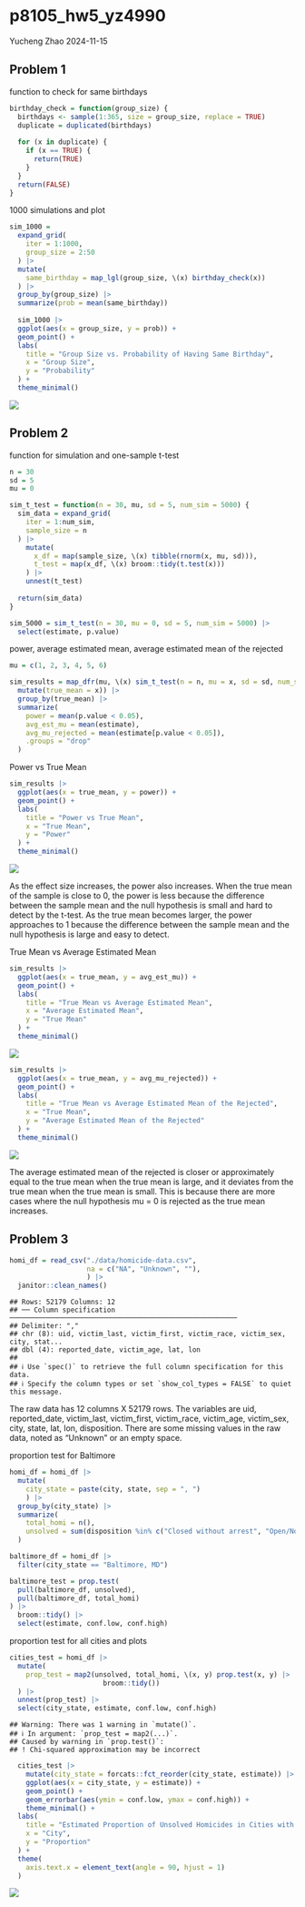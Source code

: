 p8105_hw5_yz4990
================
Yucheng Zhao
2024-11-15

## Problem 1

function to check for same birthdays

``` r
birthday_check = function(group_size) {
  birthdays <- sample(1:365, size = group_size, replace = TRUE)
  duplicate = duplicated(birthdays)
  
  for (x in duplicate) {
    if (x == TRUE) {
      return(TRUE)
    }
  }
  return(FALSE)
}
```

1000 simulations and plot

``` r
sim_1000 = 
  expand_grid(
    iter = 1:1000, 
    group_size = 2:50
  ) |> 
  mutate(
    same_birthday = map_lgl(group_size, \(x) birthday_check(x))
  ) |> 
  group_by(group_size) |> 
  summarize(prob = mean(same_birthday))
  
  sim_1000 |> 
  ggplot(aes(x = group_size, y = prob)) +
  geom_point() + 
  labs(
    title = "Group Size vs. Probability of Having Same Birthday",
    x = "Group Size",
    y = "Probability"
  ) +
  theme_minimal()
```

![](p8105_hw5_yz4990_files/figure-gfm/unnamed-chunk-2-1.png)<!-- -->

## Problem 2

function for simulation and one-sample t-test

``` r
n = 30
sd = 5
mu = 0

sim_t_test = function(n = 30, mu, sd = 5, num_sim = 5000) {
  sim_data = expand_grid(
    iter = 1:num_sim,
    sample_size = n
  ) |> 
    mutate(
      x_df = map(sample_size, \(x) tibble(rnorm(x, mu, sd))), 
      t_test = map(x_df, \(x) broom::tidy(t.test(x)))
    ) |> 
    unnest(t_test)
  
  return(sim_data)
}

sim_5000 = sim_t_test(n = 30, mu = 0, sd = 5, num_sim = 5000) |> 
  select(estimate, p.value)
```

power, average estimated mean, average estimated mean of the rejected

``` r
mu = c(1, 2, 3, 4, 5, 6)

sim_results = map_dfr(mu, \(x) sim_t_test(n = n, mu = x, sd = sd, num_sim = 5000) |> 
  mutate(true_mean = x)) |> 
  group_by(true_mean) |> 
  summarize(
    power = mean(p.value < 0.05), 
    avg_est_mu = mean(estimate), 
    avg_mu_rejected = mean(estimate[p.value < 0.05]),
    .groups = "drop"
  )
```

Power vs True Mean

``` r
sim_results |> 
  ggplot(aes(x = true_mean, y = power)) +
  geom_point() +
  labs(
    title = "Power vs True Mean",
    x = "True Mean",
    y = "Power"
  ) +
  theme_minimal()
```

![](p8105_hw5_yz4990_files/figure-gfm/unnamed-chunk-5-1.png)<!-- -->

As the effect size increases, the power also increases. When the true
mean of the sample is close to 0, the power is less because the
difference between the sample mean and the null hypothesis is small and
hard to detect by the t-test. As the true mean becomes larger, the power
approaches to 1 because the difference between the sample mean and the
null hypothesis is large and easy to detect.

True Mean vs Average Estimated Mean

``` r
sim_results |> 
  ggplot(aes(x = true_mean, y = avg_est_mu)) +
  geom_point() +
  labs(
    title = "True Mean vs Average Estimated Mean",
    x = "Average Estimated Mean",
    y = "True Mean"
  ) +
  theme_minimal()
```

![](p8105_hw5_yz4990_files/figure-gfm/unnamed-chunk-6-1.png)<!-- -->

``` r
sim_results |> 
  ggplot(aes(x = true_mean, y = avg_mu_rejected)) +
  geom_point() +
  labs(
    title = "True Mean vs Average Estimated Mean of the Rejected",
    x = "True Mean",
    y = "Average Estimated Mean of the Rejected"
  ) +
  theme_minimal()
```

![](p8105_hw5_yz4990_files/figure-gfm/unnamed-chunk-7-1.png)<!-- -->

The average estimated mean of the rejected is closer or approximately
equal to the true mean when the true mean is large, and it deviates from
the true mean when the true mean is small. This is because there are
more cases where the null hypothesis mu = 0 is rejected as the true mean
increases.

## Problem 3

``` r
homi_df = read_csv("./data/homicide-data.csv", 
                   na = c("NA", "Unknown", ""), 
                   ) |> 
  janitor::clean_names()
```

    ## Rows: 52179 Columns: 12
    ## ── Column specification ────────────────────────────────────────────────────────
    ## Delimiter: ","
    ## chr (8): uid, victim_last, victim_first, victim_race, victim_sex, city, stat...
    ## dbl (4): reported_date, victim_age, lat, lon
    ## 
    ## ℹ Use `spec()` to retrieve the full column specification for this data.
    ## ℹ Specify the column types or set `show_col_types = FALSE` to quiet this message.

The raw data has 12 columns X 52179 rows. The variables are uid,
reported_date, victim_last, victim_first, victim_race, victim_age,
victim_sex, city, state, lat, lon, disposition. There are some missing
values in the raw data, noted as “Unknown” or an empty space.

proportion test for Baltimore

``` r
homi_df = homi_df |> 
  mutate(
    city_state = paste(city, state, sep = ", ")
    ) |> 
  group_by(city_state) |> 
  summarize(
    total_homi = n(),
    unsolved = sum(disposition %in% c("Closed without arrest", "Open/No arrest"))
  )

baltimore_df = homi_df |> 
  filter(city_state == "Baltimore, MD")

baltimore_test = prop.test(
  pull(baltimore_df, unsolved), 
  pull(baltimore_df, total_homi)
) |> 
  broom::tidy() |> 
  select(estimate, conf.low, conf.high)
```

proportion test for all cities and plots

``` r
cities_test = homi_df |> 
  mutate(
    prop_test = map2(unsolved, total_homi, \(x, y) prop.test(x, y) |> 
                       broom::tidy())
  ) |> 
  unnest(prop_test) |> 
  select(city_state, estimate, conf.low, conf.high)
```

    ## Warning: There was 1 warning in `mutate()`.
    ## ℹ In argument: `prop_test = map2(...)`.
    ## Caused by warning in `prop.test()`:
    ## ! Chi-squared approximation may be incorrect

``` r
  cities_test |> 
    mutate(city_state = forcats::fct_reorder(city_state, estimate)) |> 
    ggplot(aes(x = city_state, y = estimate)) +
    geom_point() +
    geom_errorbar(aes(ymin = conf.low, ymax = conf.high)) +
    theme_minimal() +
  labs(
    title = "Estimated Proportion of Unsolved Homicides in Cities with 95% CI",
    x = "City",
    y = "Proportion"
  ) +
  theme(
    axis.text.x = element_text(angle = 90, hjust = 1)
  )
```

![](p8105_hw5_yz4990_files/figure-gfm/unnamed-chunk-10-1.png)<!-- -->
